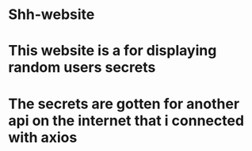 # Shh-website
# This website is a for displaying random users secrets
# The secrets are gotten for another api on the internet that i connected with axios
